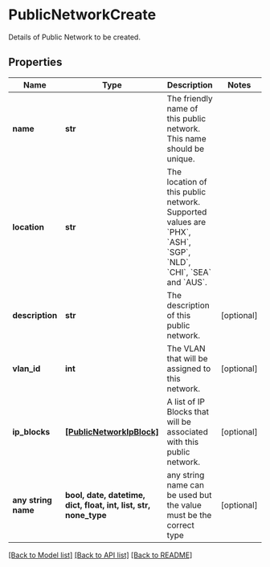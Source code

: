 # PublicNetworkCreate

Details of Public Network to be created.

## Properties
Name | Type | Description | Notes
------------ | ------------- | ------------- | -------------
**name** | **str** | The friendly name of this public network. This name should be unique. | 
**location** | **str** | The location of this public network. Supported values are &#x60;PHX&#x60;, &#x60;ASH&#x60;, &#x60;SGP&#x60;, &#x60;NLD&#x60;, &#x60;CHI&#x60;, &#x60;SEA&#x60; and &#x60;AUS&#x60;. | 
**description** | **str** | The description of this public network. | [optional] 
**vlan_id** | **int** | The VLAN that will be assigned to this network. | [optional] 
**ip_blocks** | [**[PublicNetworkIpBlock]**](PublicNetworkIpBlock.md) | A list of IP Blocks that will be associated with this public network. | [optional] 
**any string name** | **bool, date, datetime, dict, float, int, list, str, none_type** | any string name can be used but the value must be the correct type | [optional]

[[Back to Model list]](../README.md#documentation-for-models) [[Back to API list]](../README.md#documentation-for-api-endpoints) [[Back to README]](../README.md)


